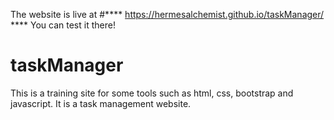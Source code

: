 The website is live at #**** https://hermesalchemist.github.io/taskManager/ ****
You can test it there!

# taskManager
This is a training site for some tools such as html, css, bootstrap and javascript. It is a task management website.
